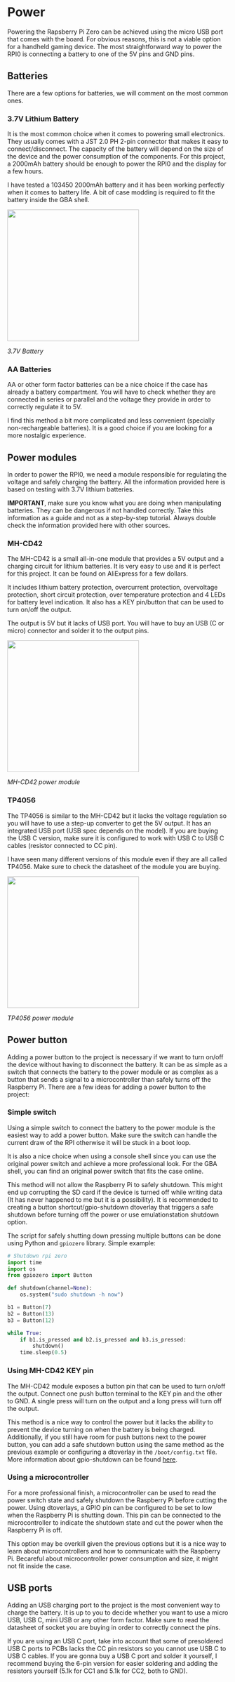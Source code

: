 # Power

Powering the Rapsberry Pi Zero can be achieved using the micro USB port that comes with the board. For obvious reasons, this is not a viable option for a handheld gaming device. The most straightforward way to power the RPI0 is connecting a battery to one of the 5V pins and GND pins.

## Batteries

There are a few options for batteries, we will comment on the most common ones.

### 3.7V Lithium Battery

It is the most common choice when it comes to powering small electronics. They usually comes with a JST 2.0 PH 2-pin connector that makes it easy to connect/disconnect. The capacity of the battery will depend on the size of the device and the power consumption of the components. For this project, a 2000mAh battery should be enough to power the RPI0 and the display for a few hours.

I have tested a 103450 2000mAh battery and it has been working perfectly when it comes to battery life. A bit of case modding is required to fit the battery inside the GBA shell.

<img src="https://github.com/user-attachments/assets/73ae319a-53df-4c20-bce3-c1011750b23e" width="300">

*3.7V Battery*

### AA Batteries

AA or other form factor batteries can be a nice choice if the case has already a battery compartment. You will have to check whether they are connected in series or parallel and the voltage they provide in order to correctly regulate it to 5V.

I find this method a bit more complicated and less convenient (specially non-rechargeable batteries). It is a good choice if you are looking for a more nostalgic experience.

## Power modules

In order to power the RPI0, we need a module responsible for regulating the voltage and safely charging the battery. All the information provided here is based on testing with 3.7V lithium batteries.

**IMPORTANT**, make sure you know what you are doing when manipulating batteries. They can be dangerous if not handled correctly. Take this information as a guide and not as a step-by-step tutorial. Always double check the information provided here with other sources.

### MH-CD42

The MH-CD42 is a small all-in-one module that provides a 5V output and a charging circuit for lithium batteries. It is very easy to use and it is perfect for this project. It can be found on AliExpress for a few dollars.

It includes lithium battery protection, overcurrent protection, overvoltage protection, short circuit protection, over temperature protection and 4 LEDs for battery level indication. It also has a KEY pin/button that can be used to turn on/off the output.

The output is 5V but it lacks of USB port. You will have to buy an USB (C or micro) connector and solder it to the output pins.

<img src="https://github.com/user-attachments/assets/54451c11-3d36-4ec2-b232-dff031d075f7" width="300">

*MH-CD42 power module*

### TP4056

The TP4056 is similar to the MH-CD42 but it lacks the voltage regulation so you will have to use a step-up converter to get the 5V output. It has an integrated USB port (USB spec depends on the model). If you are buying the USB C version, make sure it is configured to work with USB C to USB C cables (resistor connected to CC pin).

I have seen many different versions of this module even if they are all called TP4056. Make sure to check the datasheet of the module you are buying.

<img src="https://github.com/user-attachments/assets/1692f73b-b5d8-41a6-be13-d2fd084af065" width="300">

*TP4056 power module*

## Power button

Adding a power button to the project is necessary if we want to turn on/off the device without having to disconnect the battery. It can be as simple as a switch that connects the battery to the power module or as complex as a button that sends a signal to a microcontroller than safely turns off the Raspberry Pi. There are a few ideas for adding a power button to the project:

### Simple switch

Using a simple switch to connect the battery to the power module is the easiest way to add a power button. Make sure the switch can handle the current draw of the RPI otherwise it will be stuck in a boot loop.

It is also a nice choice when using a console shell since you can use the original power switch and achieve a more professional look. For the GBA shell, you can find an original power switch that fits the case online.

This method will not allow the Raspberry Pi to safely shutdown. This might end up corrupting the SD card if the device is turned off while writing data (It has never happened to me but it is a possibility). It is recommended to creating a button shortcut/gpio-shutdown dtoverlay that triggers a safe shutdown before turning off the power or use emulationstation shutdown option.

The script for safely shutting down pressing multiple buttons can be done using Python and `gpiozero` library. Simple example:

```python
# Shutdown rpi zero
import time
import os
from gpiozero import Button

def shutdown(channel=None):
    os.system("sudo shutdown -h now")

b1 = Button(7)
b2 = Button(13)
b3 = Button(12)

while True:
    if b1.is_pressed and b2.is_pressed and b3.is_pressed:
        shutdown()
    time.sleep(0.5)
```

### Using MH-CD42 KEY pin

The MH-CD42 module exposes a button pin that can be used to turn on/off the output. Connect one push button terminal to the KEY pin and the other to GND. A single press will turn on the output and a long press will turn off the output.

This method is a nice way to control the power but it lacks the ability to prevent the device turning on when the battery is being charged. Additionally, if you still have room for push buttons next to the power button, you can add a safe shutdown button using the same method as the previous example or configuring a dtoverlay in the `/boot/config.txt` file. More information about gpio-shutdown can be found [here](https://github.com/raspberrypi/firmware/blob/master/boot/overlays/README#L1643).


### Using a microcontroller

For a more professional finish, a microcontroller can be used to read the power switch state and safely shutdown the Raspberry Pi before cutting the power. Using dtoverlays, a GPIO pin can be configured to be set to low when the Raspberry Pi is shutting down. This pin can be connected to the microcontroller to indicate the shutdown state and cut the power when the Raspberry Pi is off.

This option may be overkill given the previous options but it is a nice way to learn about microcontrollers and how to communicate with the Raspberry Pi. Becareful about microcontroller power consumption and size, it might not fit inside the case.


## USB ports

Adding an USB charging port to the project is the most convenient way to charge the battery. It is up to you to decide whether you want to use a micro USB, USB C, mini USB or any other form factor. Make sure to read the datasheet of socket you are buying in order to correctly connect the pins.

If you are using an USB C port, take into account that some of presoldered USB C ports to PCBs lacks the CC pin resistors so you cannot use USB C to USB C cables. If you are gonna buy a USB C port and solder it yourself, I recommend buying the 6-pin version for easier soldering and adding the resistors yourself (5.1k for CC1 and 5.1k for CC2, both to GND).
